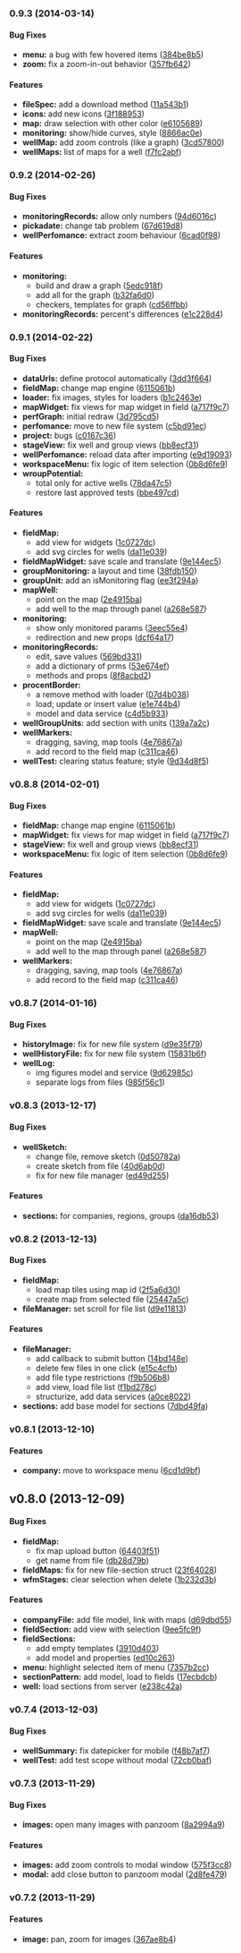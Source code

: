 <a name="0.9.3"></a>
### 0.9.3 (2014-03-14)


#### Bug Fixes

* **menu:** a bug with few hovered items ([384be8b5](https://github.com/IvanRave/wfm-client/commit/384be8b55df3153d2e89ae24e5d74ab8da78792e))
* **zoom:** fix a zoom-in-out behavior ([357fb642](https://github.com/IvanRave/wfm-client/commit/357fb6420a751c14d50ffb375e5d375d63c496ce))


#### Features

* **fileSpec:** add a download method ([11a543b1](https://github.com/IvanRave/wfm-client/commit/11a543b1209b7f4874a47de94dd1de6c9ea21c4f))
* **icons:** add new icons ([3f188953](https://github.com/IvanRave/wfm-client/commit/3f188953e0369bd6d71afd6fb4a2a2ee723bad15))
* **map:** draw selection with other color ([e6105689](https://github.com/IvanRave/wfm-client/commit/e6105689cf3e1362541ce69f9035d30dc4e2dfca))
* **monitoring:** show/hide curves, style ([8866ac0e](https://github.com/IvanRave/wfm-client/commit/8866ac0e3843cad1e06656fbeec84ed074b5b8fa))
* **wellMap:** add zoom controls (like a graph) ([3cd57800](https://github.com/IvanRave/wfm-client/commit/3cd5780049cd5c4ddf1b22887fd8f9e7489d55ac))
* **wellMaps:** list of maps for a well ([f7fc2abf](https://github.com/IvanRave/wfm-client/commit/f7fc2abfd5ce1d829f0e780767f0fe780424fba3))


<a name="0.9.2"></a>
### 0.9.2 (2014-02-26)


#### Bug Fixes

* **monitoringRecords:** allow only numbers ([94d6016c](https://github.com/IvanRave/wfm-client/commit/94d6016c15667103c4c06cb459ddd29eff22493c))
* **pickadate:** change tab problem ([67d619d8](https://github.com/IvanRave/wfm-client/commit/67d619d8e101fa11f1cfd6a87e13d6fde776487d))
* **wellPerfomance:** extract zoom behaviour ([6cad0f98](https://github.com/IvanRave/wfm-client/commit/6cad0f985d7ed8b9c1b02c5281a78b15fe912da5))


#### Features

* **monitoring:**
  * build and draw a graph ([5edc918f](https://github.com/IvanRave/wfm-client/commit/5edc918fedf89c2425062302a5e94f8e5bf90465))
  * add all for the graph ([b32fa6d0](https://github.com/IvanRave/wfm-client/commit/b32fa6d0cfa02725eceb899f92d01185952e6918))
  * checkers, templates for graph ([cd56ffbb](https://github.com/IvanRave/wfm-client/commit/cd56ffbb38d9d5bd88432d7ac9d65d6c138d44b3))
* **monitoringRecords:** percent's differences ([e1c228d4](https://github.com/IvanRave/wfm-client/commit/e1c228d46f4e44c7767305b00bb3c2b41d9d3faf))


<a name="0.9.1"></a>
### 0.9.1 (2014-02-22)


#### Bug Fixes

* **dataUrls:** define protocol automatically ([3dd3f664](https://github.com/IvanRave/wfm-client/commit/3dd3f664899bc7c6a221fd8cfd0a2327d79cd6e1))
* **fieldMap:** change map engine ([6115061b](https://github.com/IvanRave/wfm-client/commit/6115061b1495c04c011c036be0d5e4fe06e79726))
* **loader:** fix images, styles for loaders ([b1c2463e](https://github.com/IvanRave/wfm-client/commit/b1c2463e5ae2d8ba96bf2a3caa2bba2b90953617))
* **mapWidget:** fix views for map widget in field ([a717f9c7](https://github.com/IvanRave/wfm-client/commit/a717f9c72a65a49d57336ac4ca94730f01173751))
* **perfGraph:** initial redraw ([3d795cd5](https://github.com/IvanRave/wfm-client/commit/3d795cd514b35afdd6e7c7f254d14e3e56528fd6))
* **perfomance:** move to new file system ([c5bd91ec](https://github.com/IvanRave/wfm-client/commit/c5bd91ec4b0799a4d902afe46d27f93f90c78ca4))
* **project:** bugs ([c0167c36](https://github.com/IvanRave/wfm-client/commit/c0167c3622df9a985c53232409082e8743976bf9))
* **stageView:** fix well and group views ([bb8ecf31](https://github.com/IvanRave/wfm-client/commit/bb8ecf31de0d184df601b0bb52973b0ffaff2f62))
* **wellPerfomance:** reload data after importing ([e9d19093](https://github.com/IvanRave/wfm-client/commit/e9d19093fbda3878e75f9ed097ef4c03bd2efb64))
* **workspaceMenu:** fix logic of item selection ([0b8d6fe9](https://github.com/IvanRave/wfm-client/commit/0b8d6fe9fa1be1ceb3430b72d32035fffe9fb3a9))
* **wroupPotential:**
  * total only for active wells ([78da47c5](https://github.com/IvanRave/wfm-client/commit/78da47c5c1ca294be20230323ac5c41c75ae80eb))
  * restore last approved tests ([bbe497cd](https://github.com/IvanRave/wfm-client/commit/bbe497cd130886dbd77d3c93087eccc58dbbf084))


#### Features

* **fieldMap:**
  * add view for widgets ([1c0727dc](https://github.com/IvanRave/wfm-client/commit/1c0727dcc6a56de243ece24c5799d2b1844a5437))
  * add svg circles for wells ([da11e039](https://github.com/IvanRave/wfm-client/commit/da11e0392367e1d705b80af86560d4cf78d85391))
* **fieldMapWidget:** save scale and translate ([9e144ec5](https://github.com/IvanRave/wfm-client/commit/9e144ec5c3b31554173b1b96eddc403e54bcd151))
* **groupMonitoring:** a layout and time ([38fdb150](https://github.com/IvanRave/wfm-client/commit/38fdb150f592927b1afd973adc4bdd9b106fc5a7))
* **groupUnit:** add an isMonitoring flag ([ee3f294a](https://github.com/IvanRave/wfm-client/commit/ee3f294a1f0e3d7d8d11fd4ca9e5745b967abc96))
* **mapWell:**
  * point on the map ([2e4915ba](https://github.com/IvanRave/wfm-client/commit/2e4915ba1666f8c2f2f59dc6db94a90a7b852773))
  * add well to the map through panel ([a268e587](https://github.com/IvanRave/wfm-client/commit/a268e587835bf7bc8e8e4aab2dbdceb11f04a18d))
* **monitoring:**
  * show only monitored params ([3eec55e4](https://github.com/IvanRave/wfm-client/commit/3eec55e4c47eced4d284299eb01812c3f391cf01))
  * redirection and new props ([dcf64a17](https://github.com/IvanRave/wfm-client/commit/dcf64a173a7bd5c52d1a15ae4865c9ecba880fdc))
* **monitoringRecords:**
  * edit, save values ([569bd331](https://github.com/IvanRave/wfm-client/commit/569bd331c970556452872eed01760eabe1a5cb6b))
  * add a dictionary of prms ([53e674ef](https://github.com/IvanRave/wfm-client/commit/53e674ef294ea878c6cc3637498c495a6f11d48c))
  * methods and props ([8f8acbd2](https://github.com/IvanRave/wfm-client/commit/8f8acbd2e737cab594643f2fb8c80b403e56b8c2))
* **procentBorder:**
  * a remove method with loader ([07d4b038](https://github.com/IvanRave/wfm-client/commit/07d4b0388ed325f249831bffea5982ffbe9a080a))
  * load; update or insert value ([e1e744b4](https://github.com/IvanRave/wfm-client/commit/e1e744b41577d23bcbf80e2645c31c9bcf8cfb1f))
  * model and data service ([c4d5b933](https://github.com/IvanRave/wfm-client/commit/c4d5b933a5331520cad0de548e74a9294af76639))
* **wellGroupUnits:** add section with units ([139a7a2c](https://github.com/IvanRave/wfm-client/commit/139a7a2c8655836e212959cf22004b3d5bf3266c))
* **wellMarkers:**
  * dragging, saving, map tools ([4e76867a](https://github.com/IvanRave/wfm-client/commit/4e76867a924013e61a12bca4b1a974e08d99f76c))
  * add record to the field map ([c311ca46](https://github.com/IvanRave/wfm-client/commit/c311ca4690f0ea1ef92892339bb4a0e2349ef017))
* **wellTest:** clearing status feature; style ([9d34d8f5](https://github.com/IvanRave/wfm-client/commit/9d34d8f5e6b43c8afbb0f42ac5f85db00615dffe))


<a name="v0.8.8"></a>
### v0.8.8 (2014-02-01)


#### Bug Fixes

* **fieldMap:** change map engine ([6115061b](https://github.com/IvanRave/wfm-client/commit/6115061b1495c04c011c036be0d5e4fe06e79726))
* **mapWidget:** fix views for map widget in field ([a717f9c7](https://github.com/IvanRave/wfm-client/commit/a717f9c72a65a49d57336ac4ca94730f01173751))
* **stageView:** fix well and group views ([bb8ecf31](https://github.com/IvanRave/wfm-client/commit/bb8ecf31de0d184df601b0bb52973b0ffaff2f62))
* **workspaceMenu:** fix logic of item selection ([0b8d6fe9](https://github.com/IvanRave/wfm-client/commit/0b8d6fe9fa1be1ceb3430b72d32035fffe9fb3a9))


#### Features

* **fieldMap:**
  * add view for widgets ([1c0727dc](https://github.com/IvanRave/wfm-client/commit/1c0727dcc6a56de243ece24c5799d2b1844a5437))
  * add svg circles for wells ([da11e039](https://github.com/IvanRave/wfm-client/commit/da11e0392367e1d705b80af86560d4cf78d85391))
* **fieldMapWidget:** save scale and translate ([9e144ec5](https://github.com/IvanRave/wfm-client/commit/9e144ec5c3b31554173b1b96eddc403e54bcd151))
* **mapWell:**
  * point on the map ([2e4915ba](https://github.com/IvanRave/wfm-client/commit/2e4915ba1666f8c2f2f59dc6db94a90a7b852773))
  * add well to the map through panel ([a268e587](https://github.com/IvanRave/wfm-client/commit/a268e587835bf7bc8e8e4aab2dbdceb11f04a18d))
* **wellMarkers:**
  * dragging, saving, map tools ([4e76867a](https://github.com/IvanRave/wfm-client/commit/4e76867a924013e61a12bca4b1a974e08d99f76c))
  * add record to the field map ([c311ca46](https://github.com/IvanRave/wfm-client/commit/c311ca4690f0ea1ef92892339bb4a0e2349ef017))

<a name="v0.8.7"></a>
### v0.8.7 (2014-01-16)


#### Bug Fixes

* **historyImage:** fix for new file system ([d9e35f79](https://github.com/IvanRave/wfm-client/commit/d9e35f7960a98a036aa73d434d3f986c48c49394))
* **wellHistoryFile:** fix for new file system ([15831b6f](https://github.com/IvanRave/wfm-client/commit/15831b6f31af5fac179faa4877e02fae87842eba))
* **wellLog:**
  * img figures model and service ([9d62985c](https://github.com/IvanRave/wfm-client/commit/9d62985c30bfd48b1c41cfe0c098853d722b1973))
  * separate logs from files ([985f56c1](https://github.com/IvanRave/wfm-client/commit/985f56c12ea86c530bddc0c99dce1b28c4efa37d))

<a name="v0.8.3"></a>
### v0.8.3 (2013-12-17)


#### Bug Fixes

* **wellSketch:**
  * change file, remove sketch ([0d50782a](https://github.com/IvanRave/wfm-client/commit/0d50782a197f8696cd5afde51729cfd9e2d31576))
  * create sketch from file ([40d6ab0d](https://github.com/IvanRave/wfm-client/commit/40d6ab0d0aa97fab68b93a4465612b0fd9bce825))
  * fix for new file manager ([ed49d255](https://github.com/IvanRave/wfm-client/commit/ed49d25572ab79cb84ea902382e918f0ff0149fb))


#### Features

* **sections:** for companies, regions, groups ([da16db53](https://github.com/IvanRave/wfm-client/commit/da16db53b9d187597a6ff800af8cf6122ddd778f))

<a name="v0.8.2"></a>
### v0.8.2 (2013-12-13)


#### Bug Fixes

* **fieldMap:**
  * load map tiles using map id ([2f5a6d30](https://github.com/IvanRave/wfm-client/commit/2f5a6d30c6aea097997cf8609c75c17c3a96743d))
  * create map from selected file ([25447a5c](https://github.com/IvanRave/wfm-client/commit/25447a5c6de900b3652c84d11e801f6bef5acb6b))
* **fileManager:** set scroll for file list ([d9e11813](https://github.com/IvanRave/wfm-client/commit/d9e11813d329bee3ba05935e0ba843506f67abc0))


#### Features

* **fileManager:**
  * add callback to submit button ([14bd148e](https://github.com/IvanRave/wfm-client/commit/14bd148e7af4a8fbae775e650404f40210d16876))
  * delete few files in one click ([e15c4cfb](https://github.com/IvanRave/wfm-client/commit/e15c4cfbff94dd48c9b7bd6caeec0d41f1a4aa5b))
  * add file type restrictions ([f9b506b8](https://github.com/IvanRave/wfm-client/commit/f9b506b8f90b44a410feb8fb23d07d762d4d2b40))
  * add view, load file list ([f1bd278c](https://github.com/IvanRave/wfm-client/commit/f1bd278c987dbad586fcac20bec072521e74e78f))
  * structurize, add data services ([a0ce8022](https://github.com/IvanRave/wfm-client/commit/a0ce802298f24f3fc6cfc3d3e9bbdda4b3fb9eb5))
* **sections:** add base model for sections ([7dbd49fa](https://github.com/IvanRave/wfm-client/commit/7dbd49fa6b85b32c2353666ccabc6366466fe3b4))

<a name="v0.8.1"></a>
### v0.8.1 (2013-12-10)


#### Features

* **company:** move to workspace menu ([6cd1d9bf](https://github.com/IvanRave/wfm-client/commit/6cd1d9bfa134f928d54576f7c1578fef6278651f))

<a name="v0.8.0"></a>
## v0.8.0 (2013-12-09)


#### Bug Fixes

* **fieldMap:**
  * fix map upload button ([64403f51](https://github.com/IvanRave/wfm-client/commit/64403f519e30e722e4b27e00707f00c870417f1a))
  * get name from file ([db28d79b](https://github.com/IvanRave/wfm-client/commit/db28d79bac486b6896c7dfc769a0f5b1cf44980e))
* **fieldMaps:** fix for new file-section struct ([23f64028](https://github.com/IvanRave/wfm-client/commit/23f6402845d654623951c8c5f760a66000ac3f13))
* **wfmStages:** clear selection when delete ([1b232d3b](https://github.com/IvanRave/wfm-client/commit/1b232d3b423de0df6d8e9185c0b962b074d7bb58))


#### Features

* **companyFile:** add file model, link with maps ([d69dbd55](https://github.com/IvanRave/wfm-client/commit/d69dbd553e76f9dd2bb0eac16e536e6214941d82))
* **fieldSection:** add view with selection ([9ee5fc9f](https://github.com/IvanRave/wfm-client/commit/9ee5fc9f0e7d4b1b00bb3041ec8b6f0f1bf96c15))
* **fieldSections:**
  * add empty templates ([3910d403](https://github.com/IvanRave/wfm-client/commit/3910d4037466205aa4558a19f7fbc77be70db0db))
  * add model and properties ([ed10c263](https://github.com/IvanRave/wfm-client/commit/ed10c263346a807614244eeaeb0cefc6bc4e77a0))
* **menu:** highlight selected item of menu ([7357b2cc](https://github.com/IvanRave/wfm-client/commit/7357b2cc392fa3e58629b9204ac3b8ccee7c0712))
* **sectionPattern:** add model, load to fields ([17ecbdcb](https://github.com/IvanRave/wfm-client/commit/17ecbdcb9df778dcd2d7b1524f15b41ee3ce7caa))
* **well:** load sections from server ([e238c42a](https://github.com/IvanRave/wfm-client/commit/e238c42a362b7ca129bd090a4eb320b1948be6f8))

<a name="v0.7.4"></a>
### v0.7.4 (2013-12-03)


#### Bug Fixes

* **wellSummary:** fix datepicker for mobile ([f48b7af7](https://github.com/IvanRave/wfm-client/commit/f48b7af703f012e59e66205d0455dda29ed3b41e))
* **wellTest:** add test scope without modal ([72cb0baf](https://github.com/IvanRave/wfm-client/commit/72cb0bafd70195de55d298496d27bfe340f4351b))

<a name="v0.7.3"></a>
### v0.7.3 (2013-11-29)


#### Bug Fixes

* **images:** open many images with panzoom ([8a2994a9](https://github.com/IvanRave/wfm-client/commit/8a2994a92654903e286bc5cb52b241e9969dc7f8))


#### Features

* **images:** add zoom controls to modal window ([575f3cc8](https://github.com/IvanRave/wfm-client/commit/575f3cc87869d33a073ccb00e195e433e0100481))
* **modal:** add close button to panzoom modal ([2d8fe479](https://github.com/IvanRave/wfm-client/commit/2d8fe479914627edaa070461991f7e57ae1da372))

<a name="v0.7.2"></a>
### v0.7.2 (2013-11-29)


#### Features

* **image:** pan, zoom for images ([367ae8b4](https://github.com/IvanRave/wfm-client/commit/367ae8b4a4f978a25d43fd743f4715eb95104d0f))



